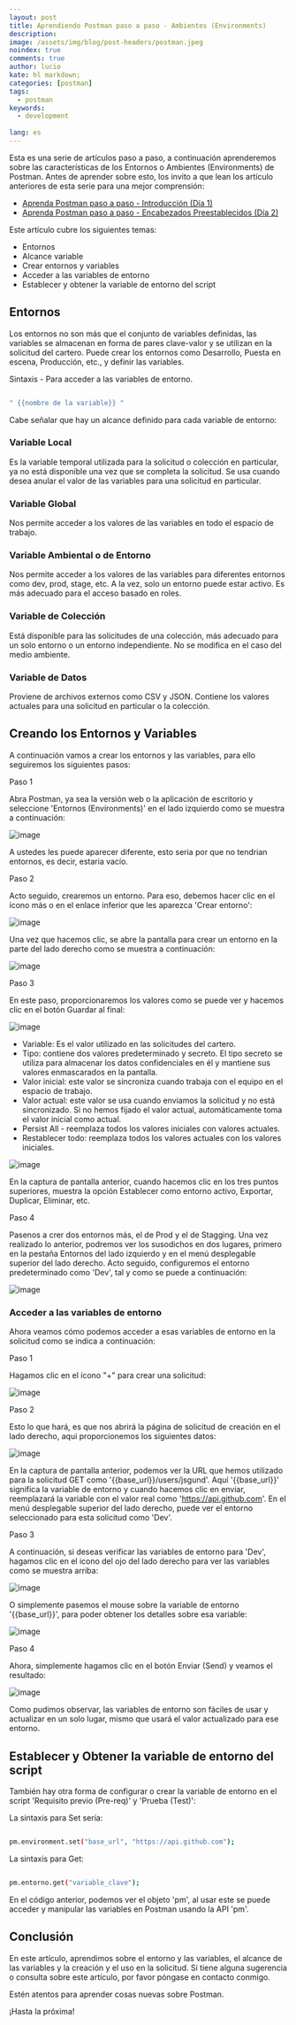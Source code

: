 ```yaml
---
layout: post
title: Aprendiendo Postman paso a paso - Ambientes (Environments)
description:
image: /assets/img/blog/post-headers/postman.jpeg
noindex: true
comments: true
author: lucio
kate: hl markdown;
categories: [postman]
tags:
  - postman
keywords:
  - development
  
lang: es
---
```


Esta es una serie de artículos paso a paso, a continuación aprenderemos sobre las características de los Entornos o Ambientes (Environments) de Postman. Antes de aprender sobre esto, los invito a que lean los artículo anteriores de esta serie para una mejor comprensión:

- [Aprenda Postman paso a paso - Introducción (Día 1)](https://vicenteguzman.com/maui_net/net/2022-04-25-introduccion-a-postman/)
- [Aprenda Postman paso a paso - Encabezados Preestablecidos (Día 2)](https://vicenteguzman.com/postman/2022-04-27-aprendiendo-postman-paso-a-paso-encabezados-preestablecidos/)

Este artículo cubre los siguientes temas:

- Entornos
- Alcance variable
- Crear entornos y variables
- Acceder a las variables de entorno
- Establecer y obtener la variable de entorno del script

## Entornos
Los entornos no son más que el conjunto de variables definidas, las variables se almacenan en forma de pares clave-valor y se utilizan en la solicitud del cartero. Puede crear los entornos como Desarrollo, Puesta en escena, Producción, etc., y definir las variables.

Sintaxis - Para acceder a las variables de entorno.

~~~bash

" {{nombre de la variable}} "

~~~

Cabe señalar que hay un alcance definido para cada variable de entorno:

### Variable Local
Es la variable temporal utilizada para la solicitud o colección en particular, ya no está disponible una vez que se completa la solicitud. Se usa cuando desea anular el valor de las variables para una solicitud en particular.

### Variable Global
Nos permite acceder a los valores de las variables en todo el espacio de trabajo.

### Variable Ambiental o de Entorno
Nos permite acceder a los valores de las variables para diferentes entornos como dev, prod, stage, etc. A la vez, solo un entorno puede estar activo. Es más adecuado para el acceso basado en roles.

### Variable de Colección
Está disponible para las solicitudes de una colección, más adecuado para un solo entorno o un entorno independiente. No se modifica en el caso del medio ambiente.

### Variable de Datos
Proviene de archivos externos como CSV y JSON. Contiene los valores actuales para una solicitud en particular o la colección.

## Creando los Entornos y Variables

A continuación vamos a crear los entornos y las variables, para ello seguiremos los siguientes pasos:

Paso 1

Abra Postman, ya sea la versión web o la aplicación de escritorio y seleccione 'Entornos (Environments)' en el lado izquierdo como se muestra a continuación:

![image](/assets/img/blog/tutorials/postman-environments/Imagen1.png)

A ustedes les puede aparecer diferente, esto seria por que no tendrian entornos, es decir, estaria vacío.

Paso 2

Acto seguido, crearemos un entorno. Para eso, debemos hacer clic en el ícono más o en el enlace inferior que les aparezca 'Crear entorno':

![image](/assets/img/blog/tutorials/postman-environments/Imagen2.png)

Una vez que hacemos clic, se abre la pantalla para crear un entorno en la parte del lado derecho como se muestra a continuación:

![image](/assets/img/blog/tutorials/postman-environments/Imagen3.png)

Paso 3

En este paso, proporcionaremos los valores como se puede ver y hacemos clic en el botón Guardar al final:

![image](/assets/img/blog/tutorials/postman-environments/Imagen4.png)

- Variable: Es el valor utilizado en las solicitudes del cartero.
- Tipo: contiene dos valores predeterminado y secreto. 
El tipo secreto se utiliza para almacenar los datos confidenciales en él y mantiene sus valores enmascarados en la pantalla.
- Valor inicial: este valor se sincroniza cuando trabaja con el equipo en el espacio de trabajo.
- Valor actual: este valor se usa cuando enviamos la solicitud y no está sincronizado. 
Si no hemos fijado el valor actual, automáticamente toma el valor inicial como actual.
- Persist All - reemplaza todos los valores iniciales con valores actuales.
- Restablecer todo: reemplaza todos los valores actuales con los valores iniciales.

![image](/assets/img/blog/tutorials/postman-environments/Imagen5.png)

En la captura de pantalla anterior, cuando hacemos clic en los tres puntos superiores, muestra la opción Establecer como entorno activo, Exportar, Duplicar, Eliminar, etc.

Paso 4

Pasenos a crer dos entornos más, el de Prod y el de Stagging. Una vez realizado lo anterior, podremos ver los susodichos en dos lugares, primero en la pestaña Entornos del lado izquierdo y en el menú desplegable superior del lado derecho. Acto seguido, configuremos el entorno predeterminado como 'Dev', tal y como se puede a continuación:

![image](/assets/img/blog/tutorials/postman-environments/Imagen6.png)

### Acceder a las variables de entorno

Ahora veamos cómo podemos acceder a esas variables de entorno en la solicitud como se indica a continuación:

Paso 1

Hagamos clic en el ícono "+" para crear una solicitud:

![image](/assets/img/blog/tutorials/postman-environments/Imagen7.png)

Paso 2

Esto lo que hará, es que nos abrirá la página de solicitud de creación en el lado derecho, aqui proporcionemos los siguientes datos:

![image](/assets/img/blog/tutorials/postman-environments/Imagen8.png)

En la captura de pantalla anterior, podemos ver la URL que hemos utilizado para la solicitud GET como '{{base_url}}/users/jsgund'. Aquí '{{base_url}}' significa la variable de entorno y cuando hacemos clic en enviar, reemplazará la variable con el valor real como 'https://api.github.com'. En el menú desplegable superior del lado derecho, puede ver el entorno seleccionado para esta solicitud como 'Dev'.

Paso 3

A continuación, si deseas verificar las variables de entorno para 'Dev', hagamos clic en el icono del ojo del lado derecho para ver las variables como se muestra arriba:

![image](/assets/img/blog/tutorials/postman-environments/Imagen9.png)

O simplemente pasemos el mouse sobre la variable de entorno '{{base_url}}', para poder obtener los detalles sobre esa variable:


![image](/assets/img/blog/tutorials/postman-environments/Imagen10.png)

Paso 4

Ahora, simplemente hagamos clic en el botón Enviar (Send) y veamos el resultado:

![image](/assets/img/blog/tutorials/postman-environments/Imagen11.png)

Como pudimos observar, las variables de entorno son fáciles de usar y actualizar en un solo lugar, mismo que usará el valor actualizado para ese entorno.

## Establecer y Obtener la variable de entorno del script

También hay otra forma de configurar o crear la variable de entorno en el script 'Requisito previo (Pre-req)' y 'Prueba (Test)':

La sintaxis para Set sería:

~~~bash

pm.environment.set("base_url", "https://api.github.com");

~~~

La sintaxis para Get:

~~~bash

pm.entorno.get("variable_clave");

~~~

En el código anterior, podemos ver el objeto 'pm', al usar este se puede acceder y manipular las variables en Postman usando la API 'pm'.

## Conclusión

En este artículo, aprendimos sobre el entorno y las variables, el alcance de las variables y la creación y el uso en la solicitud. Si tiene alguna sugerencia o consulta sobre este artículo, por favor póngase en contacto conmigo.

Estén atentos para aprender cosas nuevas sobre Postman.

¡Hasta la próxima!